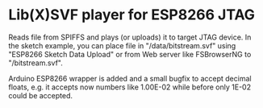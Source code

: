 # Lib(X)SVF player for ESP8266 JTAG

Reads file from SPIFFS and plays (or uploads) it to
target JTAG device. In the sketch example, you can
place file in "/data/bitstream.svf" 
using "ESP8266 Sketch Data Upload" or from Web
server like FSBrowserNG to "/bitstream.svf".

Arduino ESP8266 wrapper is added and a small bugfix
to accept decimal floats, e.g. it accepts now numbers
like 1.00E-02 while before only 1E-02 could be accepted.
